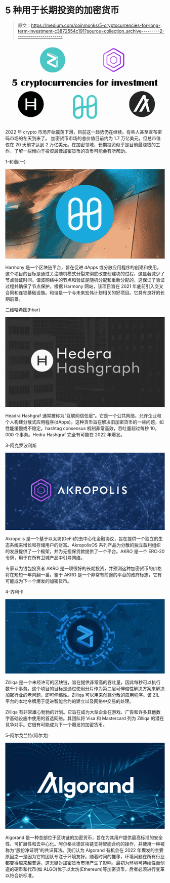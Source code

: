 # 5 种用于长期投资的加密货币

> 原文：<https://medium.com/coinmonks/5-cryptocurrencies-for-long-term-investment-c3872554c191?source=collection_archive---------2----------------------->

![](img/372bb394cd1bb8d34c5874cb3da67277.png)

2022 年 crypto 市场开始震荡下滑，目前这一趋势仍在继续。有些人甚至宣布密码市场的冬天到来了。
加密货币市场的总价值目前约为 1.7 万亿美元，但总市值仅在 20 天前才达到 2 万亿美元。在加密领域，长期投资似乎是目前最赚钱的工作，了解一些倾向于投资最佳加密货币的货币可能会有所帮助。

1-和谐(一)

![](img/a512d4ce6170f0d89b575084e0115fb5.png)

Harmony 是一个区块链平台，旨在促进 dApps 或分散应用程序的创建和使用。这个项目的目标是通过关注随机模式分裂来彻底改变创建块的过程，这显著减少了节点验证时间。谐波网络中的节点和验证是随机分配和重新分配的，这保证了验证过程并确保了节点保护。根据 Harmony 网站，该项目旨在 2021 年底前引入交叉合同和连锁基础设施。和谐是一个与未来宏伟计划相关的好项目。它具有良好的长期前景。

二维哈希图(hbar)

![](img/fe3603d9b06200c99ec299bc8964ab9d.png)

Headra Hashgraf 通常被称为“互联网信任层”。它是一个公共网络，允许企业和个人构建分散式应用程序(dApps)。这种货币旨在解决旧加密货币的一些问题，如性能缓慢或不稳定。hashtag consensus 机制非常高效，吞吐量超过每秒 10，000 个事务。Hedra Hashgraf 完全有可能在 2022 年爆发。

3-阿克罗波利斯

![](img/6c6819b45b0146fa3e08c109b837465c.png)

Akropolis 是一个基于以太坊(DeFi)的去中心化金融协议，旨在提供一个独立的生态系统来增长和存储用户的财富。AkropolisOS 系列产品为分散的独立盈利组织的发展提供了一个框架，并为无担保贷款提供了一个平台。AKRO 是一个 ERC-20 令牌，用于在所有卫城产品中引导网络。

专家认为钱包投资者 AKRO 是一项很好的长期投资，并预测这种加密货币的价格将在短短一年内翻一番。鉴于 AKRO 是一个非常有前途的平台的政府标志，它有可能成为下一个爆发的加密货币。

4-齐利卡

![](img/862c4b7456e97d0c6eda0a4f7783412c.png)

Zilliqa 是一个未经许可的区块链，旨在提供非常高的吞吐量，因此每秒可以执行数千个事务。这个项目的目标是通过使用分片作为第二层可伸缩性解决方案来解决加密行业的老问题，即可伸缩性。Zilliqa 可以用来创建分散的应用程序。该 ZIL 平台的本地令牌用于促进智能合约的建立以及网络中交易的处理。

Zilliqa 有非常雄心勃勃的计划。它旨在成为大型企业在游戏、广告和许多其他数字基础设施中使用的首选网络。其团队将 Visa 和 Mastercard 列为 Zilliqa 的潜在竞争对手。它很有可能成为下一个爆发的加密货币。

5-阿尔戈兰特(阿尔戈)

![](img/42da09c67223613509832fab1fb7af18.png)

Algorand 是一种总部位于区块链的加密货币，旨在为其用户提供最高标准的安全性、可扩展性和去中心化。阿尔格兰德区块链支持智能合约的操作，并使用一种被称为“股份净证明”的共识算法。我们认为 Algorand 有机会在 2022 年爆发的主要原因之一是因为它的团队专注于环境友好。随着时间的推移，环境问题在所有行业都变得越来越普遍，这无疑对加密货币市场产生了影响。最初为环境可持续性而创造的硬币和代币(如 ALGO)优于以太坊(Ethereum)等加密货币，后者必须进行变革以符合新标准。